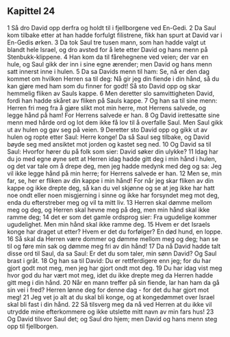 ## Kapittel 24

1 Så dro David opp derfra og holdt til i fjellborgene ved En-Gedi.
2 Da Saul kom tilbake etter at han hadde forfulgt filistrene, fikk han spurt at David var i En-Gedis ørken.
3 Da tok Saul tre tusen mann, som han hadde valgt ut blandt hele Israel, og dro avsted for å lete etter David og hans menn på Stenbukk-klippene.
4 Han kom da til fårehegnene ved veien; der var en hule, og Saul gikk der inn i sine egne ærender; men David og hans menn satt innerst inne i hulen.
5 Da sa Davids menn til ham: Se, nå er den dag kommet om hvilken Herren sa til deg: Nå gir jeg din fiende i din hånd, så du kan gjøre med ham som du finner for godt! Så sto David opp og skar hemmelig fliken av Sauls kappe.
6 Men deretter slo samvittigheten David, fordi han hadde skåret av fliken på Sauls kappe.
7 Og han sa til sine menn: Herren fri meg fra å gjøre slikt mot min herre, mot Herrens salvede, og legge hånd på ham! For Herrens salvede er han.
8 Og David irettesatte sine menn med hårde ord og lot dem ikke få lov til å overfalle Saul. Men Saul gikk ut av hulen og gav seg på veien.
9 Deretter sto David opp og gikk ut av hulen og ropte etter Saul: Herre konge! Da så Saul seg tilbake, og David bøyde seg med ansiktet mot jorden og kastet seg ned.
10 Og David sa til Saul: Hvorfor hører du på folk som sier: David søker din ulykke?
11 Idag har du jo med egne øyne sett at Herren idag hadde gitt deg i min hånd i hulen, og det var tale om å drepe deg, men jeg hadde medynk med deg og sa: Jeg vil ikke legge hånd på min herre; for Herrens salvede er han.
12 Men se, min far, se, her er fliken av din kappe i min hånd! For når jeg skar fliken av din kappe og ikke drepte deg, så kan du vel skjønne og se at jeg ikke har hatt noe ondt eller noen misgjerning i sinne og ikke har forsyndet meg mot deg, enda du efterstreber meg og vil ta mitt liv.
13 Herren skal dømme mellom meg og deg, og Herren skal hevne meg på deg, men min hånd skal ikke ramme deg;
14 det er som det gamle ordsprog sier: Fra ugudelige kommer ugudelighet. Men min hånd skal ikke ramme deg.
15 Hvem er det Israels konge har draget ut etter? Hvem er det du forfølger? En død hund, en loppe.
16 Så skal da Herren være dommer og dømme mellom meg og deg; han se til og føre min sak og dømme meg fri av din hånd!
17 Da nå David hadde talt disse ord til Saul, da sa Saul: Er det du som taler, min sønn David? Og Saul brast i gråt.
18 Og han sa til David: Du er rettferdigere enn jeg; for du har gjort godt mot meg, men jeg har gjort ondt mot deg.
19 Du har idag vist meg hvor god du har vært mot meg, idet du ikke drepte meg da Herren hadde gitt meg i din hånd.
20 Når en mann treffer på sin fiende, lar han ham da gå sin vei i fred? Herren lønne deg for denne dag - for det du har gjort mot meg!
21 Jeg vet jo alt at du skal bli konge, og at kongedømmet over Israel skal bli fast i din hånd.
22 Så tilsverg meg da nå ved Herren at du ikke vil utrydde mine efterkommere og ikke utslette mitt navn av min fars hus!
23 Og David tilsvor Saul det; og Saul dro hjem; men David og hans menn steg opp til fjellborgen.

